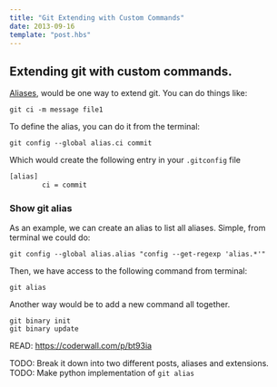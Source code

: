 ```yaml
---
title: "Git Extending with Custom Commands"
date: 2013-09-16
template: "post.hbs"
---
```


## Extending git with custom commands.

[Aliases][], would be one way to extend git. You can do things like:

```terminal
git ci -m message file1
```

To define the alias, you can do it from the terminal:

```terminal
git config --global alias.ci commit
```

Which would create the following entry in your `.gitconfig` file

```bash
[alias]
        ci = commit
```


### Show git alias

As an example, we can create an alias to list all aliases. Simple, from terminal we could do:

```terminal
git config --global alias.alias "config --get-regexp 'alias.*'"
```

Then, we have access to the following command from terminal:

```terminal
git alias
```



Another way would be to add a new command all together.

```terminal
git binary init
git binary update
```



[Aliases]: (https://git.wiki.kernel.org/index.php/Aliases#Aliases)

READ:
https://coderwall.com/p/bt93ia


TODO: Break it down into two different posts, aliases and extensions.
TODO: Make python implementation of `git alias`